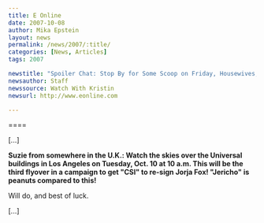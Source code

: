```yaml
---
title: E Online 
date: 2007-10-08
author: Mika Epstein
layout: news
permalink: /news/2007/:title/
categories: [News, Articles]
tags: 2007

newstitle: "Spoiler Chat: Stop By for Some Scoop on Friday, Housewives, Grey's and More!"
newsauthor: Staff
newssource: Watch With Kristin
newsurl: http://www.eonline.com

---
```

====

[...]

**Suzie from somewhere in the U.K.: Watch the skies over the Universal buildings in Los Angeles on Tuesday, Oct. 10 at 10 a.m. This will be the third flyover in a campaign to get "CSI" to re-sign Jorja Fox! "Jericho" is peanuts compared to this!**

Will do, and best of luck.

[...]